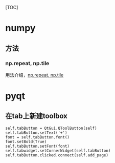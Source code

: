 [TOC]
# numpy
## 方法
### np.repeat, np.tile
用法介绍，[np.repeat, np.tile](https://blog.csdn.net/yimingsilence/article/details/52924359?ops_request_misc=%257B%2522request%255Fid%2522%253A%2522163305545116780255268459%2522%252C%2522scm%2522%253A%252220140713.130102334.pc%255Fall.%2522%257D&request_id=163305545116780255268459&biz_id=0&utm_medium=distribute.pc_search_result.none-task-blog-2~all~first_rank_ecpm_v1~rank_v31_ecpm-6-52924359.first_rank_v2_pc_rank_v29&utm_term=numpy%E7%BB%99%E7%9F%A9%E9%98%B5%E9%87%8D%E5%A4%8D%E5%A4%9A%E8%A1%8C&spm=1018.2226.3001.4187)

# pyqt
## 在tab上新建toolbox
```python3
self.tabButton = QtGui.QToolButton(self)
self.tabButton.setText('+')
font = self.tabButton.font()
font.setBold(True)
self.tabButton.setFont(font)
self.tabwidget.setCornerWidget(self.tabButton)
self.tabButton.clicked.connect(self.add_page)
```
